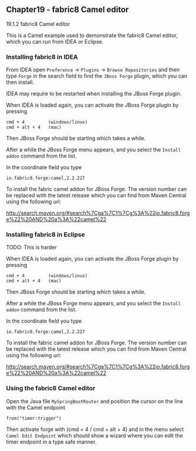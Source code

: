 Chapter19 - fabric8 Camel editor
--------------------------------

19.1.2 fabric8 Camel editor

This is a Camel example used to demonstrate the fabric8 Camel editor, which you can run from IDEA or Eclipse.


### Installing fabric8 in IDEA

From IDEA open `Preference` -> `Plugins` -> `Browse Repositories` and then type `Forge` in the search field to
find the `JBoss Forge` plugin, which you can then install.

IDEA may require to be restarted when installing the JBoss Forge plugin.

When IDEA is loaded again, you can activate the JBoss Forge plugin by pressing

    cmd + 4         (windows/linux)
    cmd + alt + 4   (mac)

Then JBoss Forge should be starting which takes a while.

After a while the JBoss Forge menu appears, and you select the `Install addon` command from the list.

In the coordinate field you type

    io.fabric8.forge:camel,2.2.227

To install the fabric camel addon for JBoss Forge. The version number can be replaced with the latest release
which you can find from Maven Central using the following url:

   http://search.maven.org/#search%7Cga%7C1%7Cg%3A%22io.fabric8.forge%22%20AND%20a%3A%22camel%22



### Installing fabric8 in Eclipse

TODO: This is harder

When IDEA is loaded again, you can activate the JBoss Forge plugin by pressing

    cmd + 4         (windows/linux)
    cmd + alt + 4   (mac)

Then JBoss Forge should be starting which takes a while.

After a while the JBoss Forge menu appears, and you select the `Install addon` command from the list.

In the coordinate field you type

    io.fabric8.forge:camel,2.2.227

To install the fabric camel addon for JBoss Forge. The version number can be replaced with the latest release
which you can find from Maven Central using the following url:

   http://search.maven.org/#search%7Cga%7C1%7Cg%3A%22io.fabric8.forge%22%20AND%20a%3A%22camel%22


### Using the fabric8 Camel editor

Open the Java file `MySpringBootRouter` and position the cursor on the line with the Camel endpoint

    from("timer:trigger")

Then activate forge with (cmd + 4 / cmd + alt + 4) and in the menu select `Camel Edit Endpoint` which
should show a wizard where you can edit the timer endpoint in a type safe manner.

